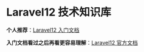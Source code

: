 # Laravel12 技术知识库

**个人推荐**：[Laravel12 入门文档](https://laravel-study.catchadmin.com/start/hello-laravel)

**入门文档看过之后再看更容易理解**：[Laravel12 官方文档](https://laravel-docs.catchadmin.com/docs/12/getting-started/installation)
